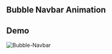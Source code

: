 ## Bubble Navbar Animation 


## Demo 
![Bubble-Navbar](https://user-images.githubusercontent.com/69195262/125730131-6da90e35-21e7-42e1-a0ab-70a9eb0b6f33.gif)
